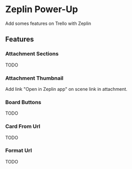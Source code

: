 # Zeplin Power-Up
Add somes features on Trello with Zeplin

## Features

### Attachment Sections
TODO

### Attachment Thumbnail
Add link "Open in Zeplin app" on scene link in attachment.

### Board Buttons
TODO

### Card From Url
TODO

### Format Url
TODO
